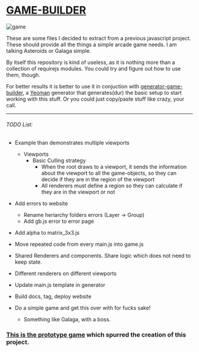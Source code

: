 # [GAME-BUILDER][game-builder]

![game][game]

These are some files I decided to extract from a previous javascript project. These should provide all the things a simple arcade game needs. I am talking Asteroids or Galaga simple. 

By itself this repository is kind of useless, as it is nothing more than a collection of requirejs modules. You could try and figure out how to use them, though. 

For better results it is better to use it in conjuction with [generator-game-builder][generator], a [Yeoman][yeoman] generator that generates(dur) the basic setup to start working with this stuff. Or you could just copy/paste stuff like crazy, your call.

-----------------------------------

###### TODO List:

- Example than demonstrates multiple viewports
    - Viewports
        - Basic Culling strategy
            - When the root draws to a viewport, it sends the information about the viewport to all the game-objects, so they can decide
            if they are in the region of the viewport
            - All renderers must define a region so they can calculate if they are in the viewport or not 

- Add errors to website
    - Rename heriarchy folders errors (Layer -> Group)
    - Add gb.js error to error page

- Add alpha to matrix_3x3.js    

- Move repeated code from every main.js into game.js

- Shared Renderers and components. Share logic which does not need to keep state.
- Different renderers on different viewports

- Update main.js template in generator

- Build docs, tag, deploy website

- Do a simple game and get this over with for fucks sake!
    - Something like Galaga, with a boss.

### [This is the prototype game][tirador] which spurred the creation of this project.

[game]: http://diegomarquez.github.io/game-builder/Galaga.png
[tirador]: http://www.treintipollo.com/tirador/index.html
[generator]: https://github.com/diegomarquez/generator-game-builder
[yeoman]: http://yeoman.io/
[game-builder]: http://diegomarquez.github.io/game-builder
